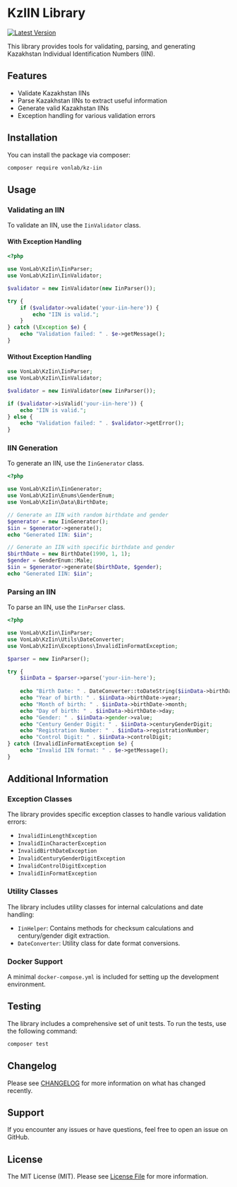 # KzIIN Library

[![Latest Version](https://img.shields.io/packagist/v/vonlab/kz-iin.svg?style=flat-square)](https://packagist.org/packages/vonlab/kz-iin)

This library provides tools for validating, parsing, and generating Kazakhstan Individual Identification Numbers (IIN).

## Features

- Validate Kazakhstan IINs
- Parse Kazakhstan IINs to extract useful information
- Generate valid Kazakhstan IINs
- Exception handling for various validation errors

## Installation

You can install the package via composer:

```sh
composer require vonlab/kz-iin
```

## Usage

### Validating an IIN

To validate an IIN, use the `IinValidator` class.

#### With Exception Handling

```php
<?php

use VonLab\KzIin\IinParser;
use VonLab\KzIin\IinValidator;

$validator = new IinValidator(new IinParser());

try {
    if ($validator->validate('your-iin-here')) {
        echo "IIN is valid.";
    }
} catch (\Exception $e) {
    echo "Validation failed: " . $e->getMessage();
}
```

#### Without Exception Handling

```php
use VonLab\KzIin\IinParser;
use VonLab\KzIin\IinValidator;

$validator = new IinValidator(new IinParser());

if ($validator->isValid('your-iin-here')) {
    echo "IIN is valid.";
} else {
    echo "Validation failed: " . $validator->getError();
}
```

### IIN Generation

To generate an IIN, use the `IinGenerator` class.

```php
<?php

use VonLab\KzIin\IinGenerator;
use VonLab\KzIin\Enums\GenderEnum;
use VonLab\KzIin\Data\BirthDate;

// Generate an IIN with random birthdate and gender
$generator = new IinGenerator();
$iin = $generator->generate();
echo "Generated IIN: $iin";

// Generate an IIN with specific birthdate and gender
$birthDate = new BirthDate(1990, 1, 1);
$gender = GenderEnum::Male;
$iin = $generator->generate($birthDate, $gender);
echo "Generated IIN: $iin";
```

### Parsing an IIN

To parse an IIN, use the `IinParser` class.

```php
<?php

use VonLab\KzIin\IinParser;
use VonLab\KzIin\Utils\DateConverter;
use VonLab\KzIin\Exceptions\InvalidIinFormatException;

$parser = new IinParser();

try {
    $iinData = $parser->parse('your-iin-here');
    
    echo "Birth Date: " . DateConverter::toDateString($iinData->birthDate);
    echo "Year of birth: " . $iinData->birthDate->year;
    echo "Month of birth: " . $iinData->birthDate->month;
    echo "Day of birth: " . $iinData->birthDate->day;
    echo "Gender: " . $iinData->gender->value;
    echo "Century Gender Digit: " . $iinData->centuryGenderDigit;
    echo "Registration Number: " . $iinData->registrationNumber;
    echo "Control Digit: " . $iinData->controlDigit;
} catch (InvalidIinFormatException $e) {
    echo "Invalid IIN format: " . $e->getMessage();
}
```

## Additional Information

### Exception Classes

The library provides specific exception classes to handle various validation errors:

- `InvalidIinLengthException`
- `InvalidIinCharacterException`
- `InvalidBirthDateException`
- `InvalidCenturyGenderDigitException`
- `InvalidControlDigitException`
- `InvalidIinFormatException`

### Utility Classes

The library includes utility classes for internal calculations and date handling:

- `IinHelper`: Contains methods for checksum calculations and century/gender digit extraction.
- `DateConverter`: Utility class for date format conversions.

### Docker Support

A minimal `docker-compose.yml` is included for setting up the development environment.

## Testing

The library includes a comprehensive set of unit tests. To run the tests, use the following command:

```sh
composer test
```

## Changelog

Please see [CHANGELOG](CHANGELOG.md) for more information on what has changed recently.

## Support

If you encounter any issues or have questions, feel free to open an issue on GitHub.

## License

The MIT License (MIT). Please see [License File](LICENSE) for more information.

